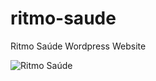 # ritmo-saude
Ritmo Saúde Wordpress Website

![Ritmo Saúde](/screenshots/Ritmo%20Saúde%20%20%20Seu%20treino%20mais%20inteligente..png)
